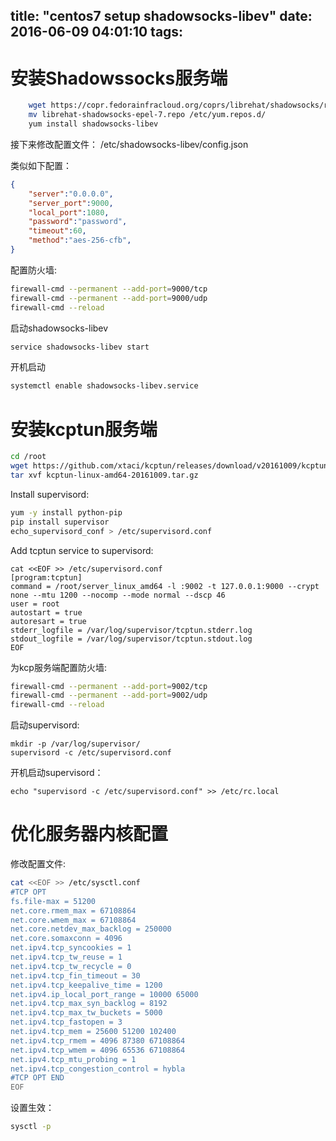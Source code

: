 title: "centos7 setup shadowsocks-libev"
date: 2016-06-09 04:01:10
tags:
---

安装Shadowssocks服务端
=======================


``` bash
	wget https://copr.fedorainfracloud.org/coprs/librehat/shadowsocks/repo/epel-7/librehat-shadowsocks-epel-7.repo
	mv librehat-shadowsocks-epel-7.repo /etc/yum.repos.d/
	yum install shadowsocks-libev
```

接下来修改配置文件： /etc/shadowsocks-libev/config.json

类似如下配置：

``` json
{
    "server":"0.0.0.0",
    "server_port":9000,
    "local_port":1080,
    "password":"password",
    "timeout":60,
    "method":"aes-256-cfb",
}
```

配置防火墙:

``` bash
firewall-cmd --permanent --add-port=9000/tcp
firewall-cmd --permanent --add-port=9000/udp
firewall-cmd --reload
```

启动shadowsocks-libev

``` bash
service shadowsocks-libev start
```

开机启动 

```bash
systemctl enable shadowsocks-libev.service
```

安装kcptun服务端
=======================

```bash
cd /root
wget https://github.com/xtaci/kcptun/releases/download/v20161009/kcptun-linux-amd64-20161009.tar.gz
tar xvf kcptun-linux-amd64-20161009.tar.gz
```


Install supervisord:

```bash
yum -y install python-pip
pip install supervisor
echo_supervisord_conf > /etc/supervisord.conf
```

Add tcptun service to supervisord:
```
cat <<EOF >> /etc/supervisord.conf
[program:tcptun]
command = /root/server_linux_amd64 -l :9002 -t 127.0.0.1:9000 --crypt none --mtu 1200 --nocomp --mode normal --dscp 46
user = root
autostart = true
autoresart = true
stderr_logfile = /var/log/supervisor/tcptun.stderr.log
stdout_logfile = /var/log/supervisor/tcptun.stdout.log
EOF
```

为kcp服务端配置防火墙:
```bash
firewall-cmd --permanent --add-port=9002/tcp
firewall-cmd --permanent --add-port=9002/udp
firewall-cmd --reload
```

启动supervisord:
```
mkdir -p /var/log/supervisor/
supervisord -c /etc/supervisord.conf
```

开机启动supervisord：
```
echo "supervisord -c /etc/supervisord.conf" >> /etc/rc.local
```


优化服务器内核配置
=======================

修改配置文件:
```bash
cat <<EOF >> /etc/sysctl.conf
#TCP OPT
fs.file-max = 51200
net.core.rmem_max = 67108864
net.core.wmem_max = 67108864
net.core.netdev_max_backlog = 250000
net.core.somaxconn = 4096
net.ipv4.tcp_syncookies = 1
net.ipv4.tcp_tw_reuse = 1
net.ipv4.tcp_tw_recycle = 0
net.ipv4.tcp_fin_timeout = 30
net.ipv4.tcp_keepalive_time = 1200
net.ipv4.ip_local_port_range = 10000 65000
net.ipv4.tcp_max_syn_backlog = 8192
net.ipv4.tcp_max_tw_buckets = 5000
net.ipv4.tcp_fastopen = 3
net.ipv4.tcp_mem = 25600 51200 102400
net.ipv4.tcp_rmem = 4096 87380 67108864
net.ipv4.tcp_wmem = 4096 65536 67108864
net.ipv4.tcp_mtu_probing = 1
net.ipv4.tcp_congestion_control = hybla
#TCP OPT END
EOF
```

设置生效：
```bash
sysctl -p
```
